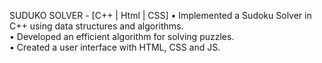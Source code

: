 SUDUKO SOLVER - [C++ | Html | CSS] 
•	Implemented a Sudoku Solver in C++ using data structures and algorithms.   
•	Developed an efficient algorithm for solving puzzles.   
•	Created a user interface with HTML, CSS and JS.
